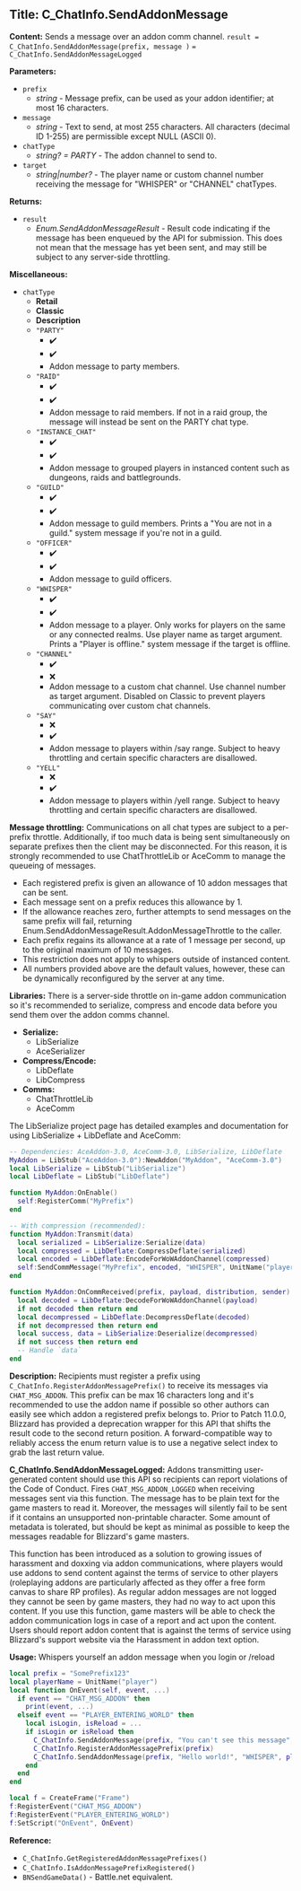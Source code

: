 ## Title: C_ChatInfo.SendAddonMessage

**Content:**
Sends a message over an addon comm channel.
`result = C_ChatInfo.SendAddonMessage(prefix, message )`
`= C_ChatInfo.SendAddonMessageLogged`

**Parameters:**
- `prefix`
  - *string* - Message prefix, can be used as your addon identifier; at most 16 characters.
- `message`
  - *string* - Text to send, at most 255 characters. All characters (decimal ID 1-255) are permissible except NULL (ASCII 0).
- `chatType`
  - *string? = PARTY* - The addon channel to send to.
- `target`
  - *string|number?* - The player name or custom channel number receiving the message for "WHISPER" or "CHANNEL" chatTypes.

**Returns:**
- `result`
  - *Enum.SendAddonMessageResult* - Result code indicating if the message has been enqueued by the API for submission. This does not mean that the message has yet been sent, and may still be subject to any server-side throttling.

**Miscellaneous:**
- `chatType`
  - **Retail**
  - **Classic**
  - **Description**
  - `"PARTY"`
    - ✔️
    - ✔️
    - Addon message to party members.
  - `"RAID"`
    - ✔️
    - ✔️
    - Addon message to raid members. If not in a raid group, the message will instead be sent on the PARTY chat type.
  - `"INSTANCE_CHAT"`
    - ✔️
    - ✔️
    - Addon message to grouped players in instanced content such as dungeons, raids and battlegrounds.
  - `"GUILD"`
    - ✔️
    - ✔️
    - Addon message to guild members. Prints a "You are not in a guild." system message if you're not in a guild.
  - `"OFFICER"`
    - ✔️
    - ✔️
    - Addon message to guild officers.
  - `"WHISPER"`
    - ✔️
    - ✔️
    - Addon message to a player. Only works for players on the same or any connected realms. Use player name as target argument. Prints a "Player is offline." system message if the target is offline.
  - `"CHANNEL"`
    - ✔️
    - ❌
    - Addon message to a custom chat channel. Use channel number as target argument. Disabled on Classic to prevent players communicating over custom chat channels.
  - `"SAY"`
    - ❌
    - ✔️
    - Addon message to players within /say range. Subject to heavy throttling and certain specific characters are disallowed.
  - `"YELL"`
    - ❌
    - ✔️
    - Addon message to players within /yell range. Subject to heavy throttling and certain specific characters are disallowed.

**Message throttling:**
Communications on all chat types are subject to a per-prefix throttle. Additionally, if too much data is being sent simultaneously on separate prefixes then the client may be disconnected. For this reason, it is strongly recommended to use ChatThrottleLib or AceComm to manage the queueing of messages.
- Each registered prefix is given an allowance of 10 addon messages that can be sent.
- Each message sent on a prefix reduces this allowance by 1.
- If the allowance reaches zero, further attempts to send messages on the same prefix will fail, returning Enum.SendAddonMessageResult.AddonMessageThrottle to the caller.
- Each prefix regains its allowance at a rate of 1 message per second, up to the original maximum of 10 messages.
- This restriction does not apply to whispers outside of instanced content.
- All numbers provided above are the default values, however, these can be dynamically reconfigured by the server at any time.

**Libraries:**
There is a server-side throttle on in-game addon communication so it's recommended to serialize, compress and encode data before you send them over the addon comms channel.
- **Serialize:**
  - LibSerialize
  - AceSerializer
- **Compress/Encode:**
  - LibDeflate
  - LibCompress
- **Comms:**
  - ChatThrottleLib
  - AceComm

The LibSerialize project page has detailed examples and documentation for using LibSerialize + LibDeflate and AceComm:
```lua
-- Dependencies: AceAddon-3.0, AceComm-3.0, LibSerialize, LibDeflate
MyAddon = LibStub("AceAddon-3.0"):NewAddon("MyAddon", "AceComm-3.0")
local LibSerialize = LibStub("LibSerialize")
local LibDeflate = LibStub("LibDeflate")

function MyAddon:OnEnable()
  self:RegisterComm("MyPrefix")
end

-- With compression (recommended):
function MyAddon:Transmit(data)
  local serialized = LibSerialize:Serialize(data)
  local compressed = LibDeflate:CompressDeflate(serialized)
  local encoded = LibDeflate:EncodeForWoWAddonChannel(compressed)
  self:SendCommMessage("MyPrefix", encoded, "WHISPER", UnitName("player"))
end

function MyAddon:OnCommReceived(prefix, payload, distribution, sender)
  local decoded = LibDeflate:DecodeForWoWAddonChannel(payload)
  if not decoded then return end
  local decompressed = LibDeflate:DecompressDeflate(decoded)
  if not decompressed then return end
  local success, data = LibSerialize:Deserialize(decompressed)
  if not success then return end
  -- Handle `data`
end
```

**Description:**
Recipients must register a prefix using `C_ChatInfo.RegisterAddonMessagePrefix()` to receive its messages via `CHAT_MSG_ADDON`. This prefix can be max 16 characters long and it's recommended to use the addon name if possible so other authors can easily see which addon a registered prefix belongs to.
Prior to Patch 11.0.0, Blizzard has provided a deprecation wrapper for this API that shifts the result code to the second return position. A forward-compatible way to reliably access the enum return value is to use a negative select index to grab the last return value.

**C_ChatInfo.SendAddonMessageLogged:**
Addons transmitting user-generated content should use this API so recipients can report violations of the Code of Conduct.
Fires `CHAT_MSG_ADDON_LOGGED` when receiving messages sent via this function.
The message has to be plain text for the game masters to read it. Moreover, the messages will silently fail to be sent if it contains an unsupported non-printable character. Some amount of metadata is tolerated, but should be kept as minimal as possible to keep the messages readable for Blizzard's game masters.

This function has been introduced as a solution to growing issues of harassment and doxxing via addon communications, where players would use addons to send content against the terms of service to other players (roleplaying addons are particularly affected as they offer a free form canvas to share RP profiles). As regular addon messages are not logged they cannot be seen by game masters, they had no way to act upon this content. If you use this function, game masters will be able to check the addon communication logs in case of a report and act upon the content. Users should report addon content that is against the terms of service using Blizzard's support website via the Harassment in addon text option.

**Usage:**
Whispers yourself an addon message when you login or /reload
```lua
local prefix = "SomePrefix123"
local playerName = UnitName("player")
local function OnEvent(self, event, ...)
  if event == "CHAT_MSG_ADDON" then
    print(event, ...)
  elseif event == "PLAYER_ENTERING_WORLD" then
    local isLogin, isReload = ...
    if isLogin or isReload then
      C_ChatInfo.SendAddonMessage(prefix, "You can't see this message", "WHISPER", playerName)
      C_ChatInfo.RegisterAddonMessagePrefix(prefix)
      C_ChatInfo.SendAddonMessage(prefix, "Hello world!", "WHISPER", playerName)
    end
  end
end

local f = CreateFrame("Frame")
f:RegisterEvent("CHAT_MSG_ADDON")
f:RegisterEvent("PLAYER_ENTERING_WORLD")
f:SetScript("OnEvent", OnEvent)
```

**Reference:**
- `C_ChatInfo.GetRegisteredAddonMessagePrefixes()`
- `C_ChatInfo.IsAddonMessagePrefixRegistered()`
- `BNSendGameData()` - Battle.net equivalent.